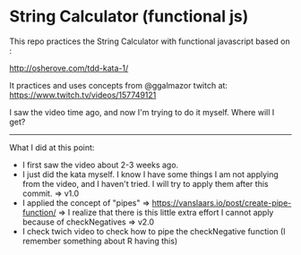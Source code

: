 # String Calculator (functional js)

This repo practices the String Calculator with functional javascript based on :

http://osherove.com/tdd-kata-1/

It practices and uses concepts from @ggalmazor 
twitch at: https://www.twitch.tv/videos/157749121

I saw the video time ago, and now I'm trying to do it myself. Where will I get?

---

What I did at this point:

- I first saw the video about 2-3 weeks ago.
- I just did the kata myself. I know I have some things I am not applying from the video, and I haven't tried. I will try to apply them after this commit. => v1.0
- I applied the concept of "pipes" => https://vanslaars.io/post/create-pipe-function/ => I realize that there is this little extra effort I cannot apply because of checkNegatives => v2.0
- I check twich video to check how to pipe the checkNegative function (I remember something about R having this)

